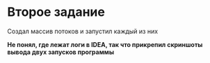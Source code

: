 # Второе задание

Создал массив потоков и запустил каждый из них

**Не понял, где лежат логи в IDEA, так что прикрепил скриншоты вывода двух запусков программы**
